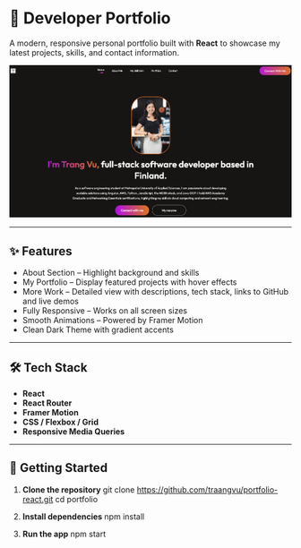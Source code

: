 

# 🚀 Developer Portfolio

A modern, responsive personal portfolio built with **React** to showcase my latest projects, skills, and contact information.

![screenshot](./src/assets/portfolio_project_img.png)

---

## ✨ Features

- About Section – Highlight background and skills
- My Portfolio – Display featured projects with hover effects
- More Work – Detailed view with descriptions, tech stack, links to GitHub and live demos
- Fully Responsive – Works on all screen sizes
- Smooth Animations – Powered by Framer Motion
- Clean Dark Theme with gradient accents

---

## 🛠️ Tech Stack

- **React**
- **React Router**
- **Framer Motion**
- **CSS / Flexbox / Grid**
- **Responsive Media Queries**
---

## 🚧 Getting Started

1. **Clone the repository**
git clone https://github.com/traangvu/portfolio-react.git
cd portfolio

2. **Install dependencies**
npm install

3. **Run the app**
npm start



